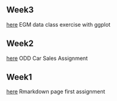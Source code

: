 ## Week3
[here](https://mef-bda503.github.io/pj18-TarikOzcelik81/EGM_Assignment.html) EGM data class exercise with ggplot  

## Week2
[here](https://mef-bda503.github.io/pj18-TarikOzcelik81/ODD_Sales_Assignment.html) ODD Car Sales Assignment 

## Week1
[here](https://mef-bda503.github.io/pj18-TarikOzcelik81/Assignment_week1.html) Rmarkdown page first assignment
